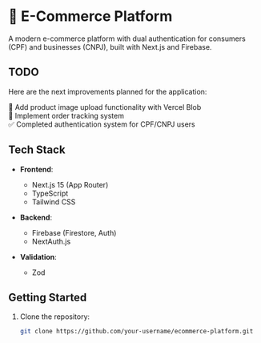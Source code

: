 # 🛒 E-Commerce Platform

A modern e-commerce platform with dual authentication for consumers (CPF) and businesses (CNPJ), built with Next.js and Firebase.

## TODO

Here are the next improvements planned for the application:

🔁 Add product image upload functionality with Vercel Blob  
🔁 Implement order tracking system  
✅ Completed authentication system for CPF/CNPJ users

## Tech Stack

- **Frontend**:

  - Next.js 15 (App Router)
  - TypeScript
  - Tailwind CSS

- **Backend**:

  - Firebase (Firestore, Auth)
  - NextAuth.js

- **Validation**:
  - Zod

## Getting Started

1. Clone the repository:
   ```bash
   git clone https://github.com/your-username/ecommerce-platform.git
   ```
